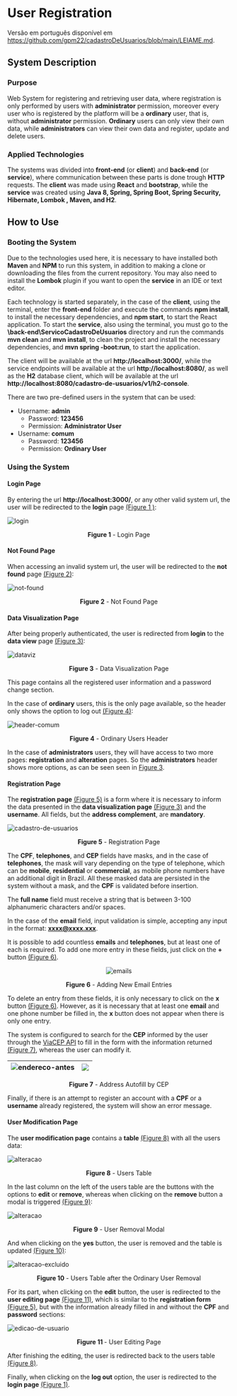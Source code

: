# User Registration

Versão em português disponível em https://github.com/gpm22/cadastroDeUsuarios/blob/main/LEIAME.md.

## System Description

### Purpose

Web System for registering and retrieving user data, where registration is only performed by users with **administrator** permission, moreover every user who is registered by the platform will be a **ordinary** user, that is, without **administrator** permission. **Ordinary** users can only view their own data, while **administrators** can view their own data and register, update and delete users.

### Applied Technologies

The systems was divided into **front-end** (or **client**) and **back-end** (or **service**), where communication between these parts is done trough **HTTP** requests. The **client** was made using **React** and **bootstrap**, while the **service** was created using **Java 8, Spring, Spring Boot, Spring Security, Hibernate, Lombok , Maven, and H2**.

## How to Use

### Booting the System

Due to the technologies used here, it is necessary to have installed both **Maven** and **NPM** to run this system, in addition to making a clone or downloading the files from the current repository. You may also need to install the **Lombok** plugin if you want to open the **service** in an IDE or text editor.

Each technology is started separately, in the case of the **client**, using the terminal, enter the **front-end** folder and execute the commands **npm install**, to install the necessary dependencies, and **npm start**, to start the React application. To start the **service**, also using the terminal, you must go to the **\back-end\ServicoCadastroDeUsuarios** directory and run the commands **mvn clean** and **mvn install**, to clean the project and install the necessary dependencies, and **mvn spring -boot:run**, to start the application.

The client will be available at the url **http://localhost:3000/**, while the service endpoints will be available at the url **http://localhost:8080/**, as well as the **H2** database client, which will be available at the url **http://localhost:8080/cadastro-de-usuarios/v1/h2-console**.

There are two pre-defined users in the system that can be used:

* Username: **admin**
  * Password: **123456**
  * Permission: **Administrator User**
* Username: **comum**
  * Password: **123456**
  * Permission: **Ordinary User**

### Using the System

#### Login Page

By entering the url **http://localhost:3000/**, or any other valid system url, the user will be redirected to the **login** page <a href="#Figure1">(Figure 1 )</a>:

![login](https://github.com/gpm22/cadastroDeUsuarios/blob/main/img/login.png?raw=true)

<p id="Figura1" align="center"><b>Figure 1</b> - Login Page</p>

#### Not Found Page

When accessing an invalid system url, the user will be redirected to the **not found** page <a href="#Figure2">(Figure 2)</a>:

![not-found](https://github.com/gpm22/cadastroDeUsuarios/blob/main/img/not-found.png?raw=true)

<p id="Figura2" align="center"><b>Figure 2</b> - Not Found Page</p>

#### Data Visualization Page

After being properly authenticated, the user is redirected from **login** to the **data view** page <a href="#Figure3">(Figure 3)</a>:

![dataviz](https://github.com/gpm22/cadastroDeUsuarios/blob/main/img/dataviz.png?raw=true)

<p id="Figura3" align="center"><b>Figure 3</b> - Data Visualization Page</p>

This page contains all the registered user information and a password change section.

In the case of **ordinary** users, this is the only page available, so the header only shows the option to log out <a href="#Figure4">(Figure 4)</a>:

![header-comum](https://github.com/gpm22/cadastroDeUsuarios/blob/main/img/header-comum.png?raw=true)

<p id="Figure4" align="center"><b>Figure 4</b> - Ordinary Users Header</p>

In the case of **administrators** users, they will have access to two more pages: **registration** and **alteration** pages. So the **administrators** header shows more options, as can be seen seen in <a href="#Figure3">Figure 3</a>.

#### Registration Page

The **registration page** <a href="#Figure5">(Figure 5)</a> is a form where it is necessary to inform the data presented in the **data visualization page** <a href="#Figure3">(Figure 3)</a> and the **username**. All fields, but the **address complement**, are **mandatory**.

![cadastro-de-usuarios](https://github.com/gpm22/cadastroDeUsuarios/blob/main/img/cadastro-de-usuarios.png?raw=true)

<p id="Figure5" align="center"><b>Figure 5</b> - Registration Page</p>

The **CPF**, **telephones**, and **CEP** fields have masks, and in the case of **telephones**, the mask will vary depending on the type of telephone, which can be **mobile**, **residential** or **commercial**, as mobile phone numbers have an additional digit in Brazil. All these masked data are persisted in the system without a mask, and the **CPF** is validated before insertion.

The **full name** field must receive a string that is between 3-100 alphanumeric characters and/or spaces.

In the case of the **email** field, input validation is simple, accepting any input in the format: **xxxx@xxxx.xxx**.

It is possible to add countless **emails** and **telephones**, but at least one of each is required. To add one more entry in these fields, just click on the **+** button <a href="#Figure6">(Figure 6)</a>. 

 <p align="center"> <img src="https://github.com/gpm22/cadastroDeUsuarios/blob/main/img/emails.png?raw=true" alt="emails"> </p>

<p id="#Figure6" align="center"><b>Figure 6</b> - Adding New Email Entries</p>



To delete an entry from these fields, it is only necessary to click on the **x** button <a href="#Figure6">(Figure 6)</a>. However, as it is necessary that at least one **email** and one phone number be filled in, the **x** button does not appear when there is only one entry.

The system is configured to search for the **CEP** informed by the user through the [ViaCEP API](https://viacep.com.br/) to fill in the form with the information returned <a href="#Figure7">(Figure 7)</a>, whereas the user can modify it.

| <img src="https://github.com/gpm22/cadastroDeUsuarios/blob/main/img/endereco-antes.png?raw=true" alt="endereco-antes" style="zoom:100%;" /> | <img src="https://github.com/gpm22/cadastroDeUsuarios/blob/main/img/endereco-depois.png?raw=true" style="zoom:100%;" /> |
| ------------------------------------------------------------ | ------------------------------------------------------------ |

<p id="Figure7" align="center"><b>Figure 7</b> - Address Autofill by CEP</p>

Finally, if there is an attempt to register an account with a **CPF** or a **username** already registered, the system will show an error message.

#### User Modification Page

The **user modification page** contains a **table** <a href="#Figure8">(Figure 8)</a> with all the users data:

![alteracao](https://github.com/gpm22/cadastroDeUsuarios/blob/main/img/alteracao.png?raw=true)

<p id="#Figure8" align="center"><b>Figure 8</b> - Users Table</p>

In the last column on the left of the users table are the buttons with the options to **edit** or **remove**, whereas when clicking on the **remove** button a modal is triggered <a href="#Figure9">(Figure 9)</a>:

![alteracao](https://github.com/gpm22/cadastroDeUsuarios/blob/main/img/modal-alteracao.png?raw=true)

<p id="Figure9" align="center"><b>Figure 9</b> - User Removal Modal</p>

And when clicking on the **yes** button, the user is removed and the table is updated <a href="#Figure10">(Figure 10)</a>:

![alteracao-excluido](https://github.com/gpm22/cadastroDeUsuarios/blob/main/img/alteracao-excluido.png?raw=true)

<p id="Figure10" align="center"><b>Figure 10</b> - Users Table after the Ordinary User Removal</p>

For its part, when clicking on the **edit** button, the user is redirected to the **user editing page** <a href="#Figure11">(Figure 11)</a>, which is similar to the **registration form**  <a href="#Figure5">(Figure 5)</a>, but with the information already filled in and without the **CPF** and **password** sections:

![edicao-de-usuario](https://github.com/gpm22/cadastroDeUsuarios/blob/main/img/edicao-de-usuario.png?raw=true)

<p id="Figure11" align="center"><b>Figure 11 </b> - User Editing Page</p>

After finishing the editing, the user is redirected back to the users table <a href="#Figure8">(Figure 8)</a>.

Finally, when clicking on the **log out** option, the user is redirected to the **login page** <a href="#Figure1">(Figure 1)</a>.
